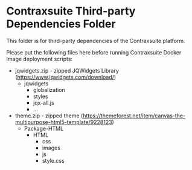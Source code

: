 # Contraxsuite Third-party Dependencies Folder

This folder is for third-party dependencies of the Contraxsuite platform.

Please put the following files here before running Contraxsuite Docker Image deployment scripts:
* jqwidgets.zip - zipped JQWidgets Library (https://www.jqwidgets.com/download/)
  * jqwidgets
    * globalization
    * styles
    * jqx-all.js
    * ...
* theme.zip - zipped theme (https://themeforest.net/item/canvas-the-multipurpose-html5-template/9228123)
  * Package-HTML
    * HTML
      * css
      * images
      * js
      * style.css
